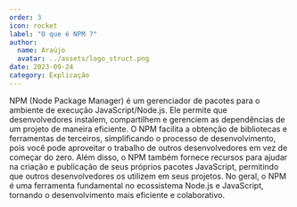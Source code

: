 ```yaml
---
order: 3
icon: rocket
label: "O que é NPM ?"
author:
  name: Araújo
  avatar: ../assets/logo_struct.png
date: 2023-09-24
category: Explicação
---
```


NPM (Node Package Manager) é um gerenciador de pacotes para o ambiente de execução JavaScript/Node.js. Ele permite que desenvolvedores instalem, compartilhem e gerenciem as dependências de um projeto de maneira eficiente. O NPM facilita a obtenção de bibliotecas e ferramentas de terceiros, simplificando o processo de desenvolvimento, pois você pode aproveitar o trabalho de outros desenvolvedores em vez de começar do zero. Além disso, o NPM também fornece recursos para ajudar na criação e publicação de seus próprios pacotes JavaScript, permitindo que outros desenvolvedores os utilizem em seus projetos. No geral, o NPM é uma ferramenta fundamental no ecossistema Node.js e JavaScript, tornando o desenvolvimento mais eficiente e colaborativo.

